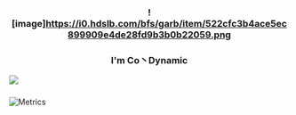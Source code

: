 ### <p align="center">![image]https://i0.hdslb.com/bfs/garb/item/522cfc3b4ace5ec899909e4de28fd9b3b0b22059.png</p>  
### <p align="center">I'm Co丶Dynamic</p>  
![](https://github-readme-stats.vercel.app/api?username=contionability&show_icons=true&theme=tokyonight)
###
![Metrics](https://metrics.lecoq.io/contionability?template=classic&isocalendar=1&languages=1&stars=1&lines=1&isocalendar.duration=half-year&languages.limit=8&languages.sections=most-used&languages.colors=github&languages.threshold=0%25&languages.indepth=false&languages.recent.load=300&languages.recent.days=14&stars.limit=4&config.timezone=Asia%2FShanghai)
<!--
**contionability/contionability** is a ✨ _special_ ✨ repository because its `README.md` (this file) appears on your GitHub profile.

Here are some ideas to get you started:

- 🔭 I’m currently working on ...
- 🌱 I’m currently learning ...
- 👯 I’m looking to collaborate on ...
- 🤔 I’m looking for help with ...
- 💬 Ask me about ...
- 📫 How to reach me: ...
- 😄 Pronouns: ...
- ⚡ Fun fact: ...
-->
